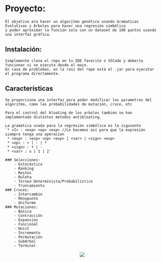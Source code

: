 # Proyecto:

	El objetivo era hacer un algoritmo genético usando Gramaticas Evolutivas y Árboles para hacer una regresión simbólica 
	y poder aproximar la función solo con un dataset de 100 puntos usando una interfaz gráfica.

## Instalación:

	Simplemente clona el repo en tu IDE favorito o VSCode y debería funcionar si se ejecuta desde el main.
	En caso de problemas, en la raíz del repo está el .jar para ejecutar el programa directamente.

## Características

	Se proporciona una interfaz para poder modificar los parametros del algoritmo, como las probabilidades de mutación, cruce, etc

	Para el control del bloating de los arboles también se han implementado distintos metodos antibloating.

	La gramática usada para la regresión simbólica es la siguiente
	`* <I> : <exp> <op> <exp> //Lo hacemos así para que la expresión siempre tenga una operacion
 	 * <exp> : <exp> <op> <exp> | <var> | <sign> <exp>
	 * <op> : + | - | *
	 * <sign> : + | -
 	 * <var> : x | 1 | 2`

	### Selecciones: 
		- Estocástica
		- Ranking
		- Restos
		- Ruleta
		- Torneo Determinista/Probabilistico
		- Truncamiento
	### Cruces: 
		- Intercambio
		- Monopunto
		- Uniforme
	### Mutaciones:
		- Basica
		- Contracción
		- Expansión
		- Funcional
		- Hoist
		- Incremento
		- Permutación
		- SubArbol
		- Terminal

<div align='center'>
  <img src="https://user-images.githubusercontent.com/57947618/269212390-a8e2bb8a-18b3-4596-9b6b-3ac5cada423f.png"/> 
</div>
	
